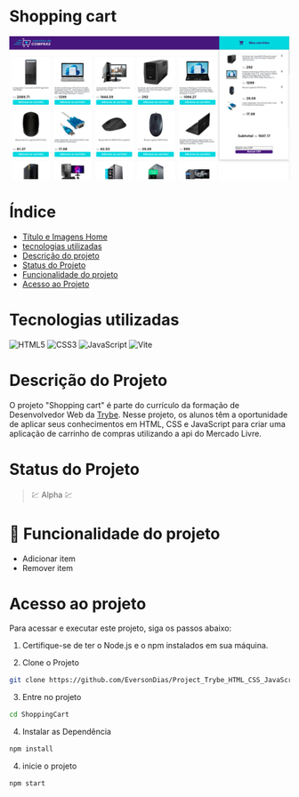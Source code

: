 # Shopping cart

![Shopping cart](readme/cardProject/main.png)

# Índice

* [Título e Imagens Home](#shopping-cart)
* [tecnologias utilizadas](#tecnologias-utilizadas)
* [Descrição do projeto](#descrição-do-projeto)
* [Status do Projeto](#status-do-projeto)
* [Funcionalidade do projeto](#🔨-funcionalidade-do-projeto)
* [Acesso ao Projeto](#acesso-ao-projeto)

# Tecnologias utilizadas

![HTML5](https://img.shields.io/badge/html5-%23E34F26.svg?style=for-the-badge&logo=html5&logoColor=white)
![CSS3](https://img.shields.io/badge/css3-%231572B6.svg?style=for-the-badge&logo=css3&logoColor=white)
![JavaScript](https://img.shields.io/badge/javascript-%23323330.svg?style=for-the-badge&logo=javascript&logoColor=%23F7DF1E)
![Vite](https://img.shields.io/badge/vite-%23646CFF.svg?style=for-the-badge&logo=vite&logoColor=white)

# Descrição do Projeto

O projeto "Shopping cart" é parte do currículo da formação de Desenvolvedor Web da [Trybe](https://www.betrybe.com/). Nesse projeto, os alunos têm a oportunidade de aplicar seus conhecimentos em HTML, CSS e JavaScript para criar uma aplicação de carrinho de compras utilizando a api do Mercado Livre.

# Status do Projeto

> 💹 Alpha 💹

# 🔨 Funcionalidade do projeto

- Adicionar item
- Remover item

# Acesso ao projeto

Para acessar e executar este projeto, siga os passos abaixo:

1. Certifique-se de ter o Node.js e o npm instalados em sua máquina.

2. Clone o Projeto

```bash
git clone https://github.com/EversonDias/Project_Trybe_HTML_CSS_JavaScript_and_Vite_Shopping_Cart.git ShoppingCart
```

3. Entre no projeto

```bash
cd ShoppingCart
```

4. Instalar as Dependência

```bash
npm install
```

4. inicie o projeto

```bash
npm start
```
